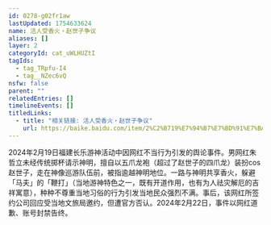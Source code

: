 ```yaml
---
id: 0278-g02fr1aw
lastUpdated: 1754633624
name: 活人受香火・赵世子争议
aliases: []
layer: 2
categoryId: cat_uWLHUZtI
tagIds:
  - tag_TRpfu-I4
  - tag__NZec6vQ
nsfw: false
parent: ""
relatedEntries: []
timelineEvents: []
titledLinks:
  - title: "相关链接: 活人受香火・赵世子争议"
    url: https://baike.baidu.com/item/2%C2%B719%E7%94%B7%E7%BD%91%E7%BA%A2cos%E6%B8%B8%E7%A5%9E%E2%80%9C%E8%B5%B5%E4%B8%96%E5%AD%90%E2%80%9D%E4%BA%8B%E4%BB%B6/64076502
---
```


2024年2月19日福建长乐游神活动中因网红不当行为引发的舆论事件。男网红朱哲立未经传统掷杯请示神明，擅自以五爪龙袍（超过了赵世子的四爪龙）装扮cos赵世子，走在神像巡游队伍前，被指逾越神明地位。一路与神明共享香火，躲避「马夫」的「鞭打」（当地游神特色之一，既有开道作用，也有为人祛灾解厄的吉祥寓意），种种不尊重当地习俗的行为引发当地民众强烈不满。事后，该网红所签约公司回应受当地文旅局邀约，但遭官方否认。2024年2月22日，事件以网红道歉、账号封禁告终。